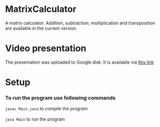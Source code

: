 # MatrixCalculator
A matrix calculator. Addition, subtraction, multiplication and transposition are available in the current version.

# Video presentation
The presentation was uploaded to Google disk. It is available via [this link](https://drive.google.com/file/d/1CXSdCfp8rHQ02Wvr3prjBYm83mos3QVZ/view?usp=sharing)

# Setup
### To run the program use following commands</br>
```javac Main.java``` to compile the program</br>
</br>
```java Main``` to run the program